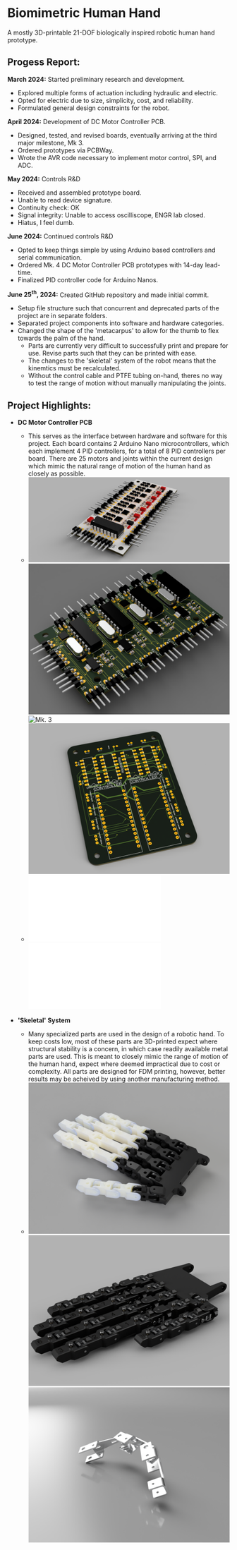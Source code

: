 # Biomimetric Human Hand
A mostly 3D-printable 21-DOF biologically inspired robotic human hand prototype.

## Progess Report:
**March 2024:** Started preliminary research and development. 
- Explored multiple forms of actuation including hydraulic and electric.
- Opted for electric due to size, simplicity, cost, and reliability.
- Formulated general design constraints for the robot.

**April 2024:** Development of DC Motor Controller PCB.
- Designed, tested, and revised boards, eventually arriving at the third major milestone, Mk 3. 
- Ordered prototypes via PCBWay.
- Wrote the AVR code necessary to implement motor control, SPI, and ADC.

**May 2024:** Controls R&D
- Received and assembled prototype board.
- Unable to read device signature.
- Continuity check: OK
- Signal integrity: Unable to access oscilliscope, ENGR lab closed.
- Hiatus, I feel dumb.

**June 2024:** Continued controls R&D
- Opted to keep things simple by using Arduino based controllers and serial communication.
- Ordered Mk. 4 DC Motor Controller PCB prototypes with 14-day lead-time. 
- Finalized PID controller code for Arduino Nanos. 

**June 25<sup>th</sup>, 2024:** Created GitHub repository and made initial commit.
- Setup file structure such that concurrent and deprecated parts of the project are in separate folders.
- Separated project components into software and hardware categories.
- Changed the shape of the 'metacarpus' to allow for the thumb to flex towards the palm of the hand. 
  - Parts are currently very difficult to successfully print and prepare for use. Revise parts such that they can be printed with ease.
  - The changes to the 'skeletal' system of the robot means that the kinemtics must be recalculated. 
  - Without the control cable and PTFE tubing on-hand, theres no way to test the range of motion without manually manipulating the joints. 

## Project Highlights:
- **DC Motor Controller PCB** 
  - This serves as the interface between hardware and software for this project. Each board contains 2 Arduino Nano microcontrollers, which each implement 4 PID controllers, for a total of 8 PID controllers per board. There are 25 motors and joints within the current design which mimic the natural range of motion of the human hand as closely as possible.
  - ![Mk. 1](/Renders/DC_Motor_Controller_2024-May-16_01-15-25PM-000_CustomizedView20484802570.png) ![Mk. 2](/Renders/DC_Motor_Controller_2024-May-17_01-13-07PM-000_CustomizedView9308964263.png) ![Mk. 3](/Renders/DC_Motor_Controller_Mk3_2024-May-31_03-53-12AM-000_CustomizedView27002214263_png.png) ![Mk. 4](/Renders/DC_Motor_Controller_Mk4_2024-Jun-25_07-05-43PM-000_CustomizedView16519912145_png.png)
  - ![Mk. 4 Schematic](/Designs/Concurrent/DC%20Motor%20Controller/Mk4/Schematic.pdf) ![Mk. 4 Board Layout](/Designs/Concurrent/DC%20Motor%20Controller/Mk4/Board%20Layout.pdf)

- **'Skeletal' System** 
  - Many specialized parts are used in the design of a robotic hand. To keep costs low, most of these parts are 3D-printed expect where structural stability is a concern, in which case readily available metal parts are used. This is meant to closely mimic the range of motion of the human hand, expect where deemed impractical due to cost or complexity. All parts are designed for FDM printing, however, better results may be acheived by using another manufacturing method.
  - ![Phalanx Assembly: 3D-Printed Parts only](/Renders/Phalanx_Assembly_2024-Jun-23_05-39-12PM-000_CustomizedView3688566158_png.png) ![Phalanx Assembly: Complete](/Renders/Phalanx_Assembly_2024-Jun-24_08-13-17PM-000_CustomizedView18257921723_png.png) ![Concept Art: Production at scale](/Renders/Sheet%20Metal%20Phalanx%20-%20Concept%20Art%20for%20Mk2.png)